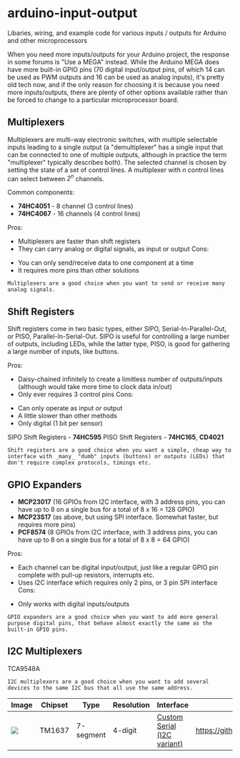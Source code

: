 # arduino-input-output
Libaries, wiring, and example code for various inputs / outputs for Arduino and other microprocessors

When you need more inputs/outputs for your Arduino project, the response in some forums is "Use a MEGA" instead.
While the Arduino MEGA does have more built-in GPIO pins (70 digital input/output pins, of which 14 can be used as PWM outputs and 16 can be used as analog inputs), it's pretty old tech now, and if the only reason for choosing it is because you need more inputs/outputs, there are plenty of other options available rather than be forced to change to a particular microprocessor board.

## Multiplexers
Multiplexers are multi-way electronic switches, with multiple selectable inputs leading to a single output (a "demultiplexer" has a single input that can be connected to one of multiple outputs, although in practice the term "multiplexer" typically describes both). The selected channel is chosen by setting the state of a set of control lines. A multiplexer with _n_ control lines can select between _2<sup>n</sup>_ channels.

Common components:
 - **74HC4051** - 8 channel (3 control lines)
 - **74HC4067** - 16 channels (4 control lines)

Pros:
+ Multiplexers are faster than shift registers
+ They can carry analog or digital signals, as input or output
Cons:
- You can only send/receive data to one component at a time
- It requires more pins than other solutions

```Multiplexers are a good choice when you want to send or receive many analog signals.```

## Shift Registers

Shift registers come in two basic types, either SIPO, Serial-In-Parallel-Out, or PISO, Parallel-In-Serial-Out. SIPO is useful for controlling a large number of outputs, including LEDs, while the latter type, PISO, is good for gathering a large number of inputs, like buttons.

Pros:
+ Daisy-chained infinitely to create a limitless number of outputs/inputs (although would take more time to clock data in/out)
+ Only ever requires 3 control pins
Cons:
- Can only operate as input _or_ output
- A little slower than other methods
- Only digital (1 bit per sensor)

SIPO Shift Registers - **74HC595**
PISO Shift Registers - **74HC165**, **CD4021**

```Shift registers are a good choice when you want a simple, cheap way to interface with _many_ "dumb" inputs (buttons) or outputs (LEDs) that don't require complex protocols, timings etc.```

## GPIO Expanders
 - **MCP23017** (16 GPIOs from I2C interface, with 3 address pins, you can have up to 8 on a single bus for a total of 8 x 16 = 128 GPIO)
 - **MCP23S17** (as above, but using SPI interface. Somewhat faster, but requires more pins)
 - **PCF8574** (8 GPIOs from I2C interface, with 3 address pins, you can have up to 8 on a single bus for a total of 8 x 8 = 64 GPIO)

Pros:
+ Each channel can be digital input/output, just like a regular GPIO pin complete with pull-up resistors, interrupts etc.
+ Uses I2C interface which requires only 2 pins, or 3 pin SPI interface
Cons:
- Only works with digital inputs/outputs

```GPIO expanders are a good choice when you want to add more general purpose digital pins, that behave almost exactly the same as the built-in GPIO pins.```


## I2C Multiplexers
TCA9548A

```I2C multiplexers are a good choice when you want to add several devices to the same I2C bus that all use the same address.```


| Image | Chipset  | Type | Resolution  | Interface | Code  | Purchase |
| -------------- | ------------- | ------------- | ------------- | ------------- | ------------- | ------------- |
| ![](Images/TM1637.jpg) | TM1637 | 7-segment | 4-digit | <a href="https://green-possum-today.blogspot.com/2018/10/a-comparison-of-tm1637-protocol-with.html">Custom Serial (I2C variant)</a> | https://github.com/RobTillaart/TM1637_RT | https://www.banggood.com/custlink/GDD3zSq2qk |
